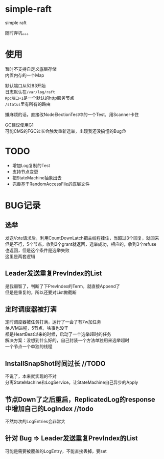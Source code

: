 # simple-raft
simple raft  

随时弃坑。。。

# 使用
暂时不支持自定义底层存储  
内置内存的一个Map  

默认端口从5283开始  
日志默认在`/var/log/raft`    
`Rpc端口+1`是一个默认的http服务节点    
`/status`里有所有的路由  

嫌麻烦的话，直接改NodeElectionTest中的一个Test，用Scanner卡住    

GC建议使用G1   
可能CMS的FGC过长会触发重新选举，出现我还没搞懂的Bug😓


# TODO
- 增加Log复制的Test
- 支持节点变更
- 把StateMachine抽象出去
- 完善基于RandomAccessFile的底层文件

# BUG记录
## 选举
发送Vote请求后，利用CountDownLatch把主线程挂住，当超过3个回复，就回来  
但是不行，5个节点，收到2个grant就返回，选举成功，相应的，收到3个refuse也返回，但是这个条件是选举失败  
这里是两套逻辑

## Leader发送重复PrevIndex的List<LogEntry>
是我弱智了，判断了下PrevIndex的Term，就直接Append了  
但是是重复的，所以还要对List<LogEntry>做截断  

## 定时调度器被打满
定时调度器被任务打满，运行了一会了有7w加任务    
单JVM进程，5节点，啥事也没干    
都是HeartBeat过来的时候，启动了一个选举超时的任务   
解决方案：没想到什么好的，自己封装一个方法单独用来选举超时  
一个节点一个单独的线程

## InstallSnapShot时间过长 //TODO
不说了，本来就实现的不对  
分离StateMachine和LogService，让StateMachine自己异步的Apply  

## 节点Down了之后重启，ReplicatedLog的response中增加自己的LogIndex //todo
不然每次的LogEntries会非常大

## 针对 Bug => Leader发送重复PrevIndex的List<LogEntry>
可能是需要被覆盖的LogEntry，不能直接丢掉，要set



 

